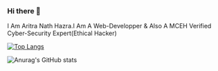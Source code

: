 ### Hi there 👋
 I Am Aritra Nath Hazra.I Am A Web-Developper & Also A MCEH Verified Cyber-Security Expert(Ethical Hacker)
 
 
 
 [![Top Langs](https://github-readme-stats.vercel.app/api/top-langs/?username=aritranathhazra&layout=compact)](https://github.com/aritranathhazra/github-readme-stats)


![Anurag's GitHub stats](https://github-readme-stats.vercel.app/api?username=aritranathhazra&show_icons=true&theme=chartreuse-dark)
